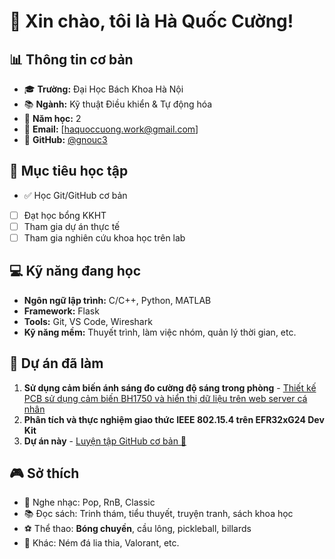# 👋 Xin chào, tôi là Hà Quốc Cường!

## 📊 Thông tin cơ bản

* 🎓 **Trường:** Đại Học Bách Khoa Hà Nội
* 📚 **Ngành:** Kỹ thuật Điều khiển \& Tự động hóa
* 📅 **Năm học:** 2
* 📧 **Email:** \[haquoccuong.work@gmail.com]
* 🐙 **GitHub:** [@gnouc3](https://github.com/gnouc3)

## 🎯 Mục tiêu học tập

* ✅ Học Git/GitHub cơ bản
* [ ] Đạt học bổng KKHT
* [ ] Tham gia dự án thực tế
* [ ] Tham gia nghiên cứu khoa học trên lab

## 💻 Kỹ năng đang học

* **Ngôn ngữ lập trình:** C/C++, Python, MATLAB
* **Framework:** Flask
* **Tools:** Git, VS Code, Wireshark
* **Kỹ năng mềm:** Thuyết trình, làm việc nhóm, quản lý thời gian, etc.

## 🌟 Dự án đã làm
1. **Sử dụng cảm biến ánh sáng đo cường độ sáng trong phòng** - [Thiết kế PCB sử dụng cảm biến BH1750 và hiển thị dữ liệu trên web server cá nhân](https://github.com/gnouc3/Project_Sensor_Lab)
2. **Phân tích và thực nghiệm giao thức IEEE 802.15.4 trên EFR32xG24 Dev Kit**
3. **Dự án này** - [Luyện tập GitHub cơ bản 🎉](https://github.com/gnouc3/github-practice-beginner)

## 🎮 Sở thích
- 🎵 Nghe nhạc: Pop, RnB, Classic
- 📚 Đọc sách: Trinh thám, tiểu thuyết, truyện tranh, sách khoa học  
- ⚽ Thể thao: **Bóng chuyền**, cầu lông, pickleball, billards
- 🎯 Khác: Ném đá lia thia, Valorant, etc.
